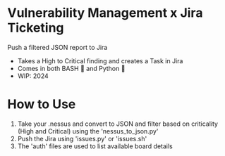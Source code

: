 # Vulnerability Management x Jira Ticketing
Push a filtered JSON report to Jira
- Takes a High to Critical finding and creates a Task in Jira
- Comes in both BASH 🐧  and Python 🐍
- WIP: 2024

# How to Use
1. Take your .nessus and convert to JSON and filter based on criticality (High and Critical) using the 'nessus_to_json.py'
2. Push the Jira using 'issues.py' or 'issues.sh'
3. The 'auth' files are used to list available board details
